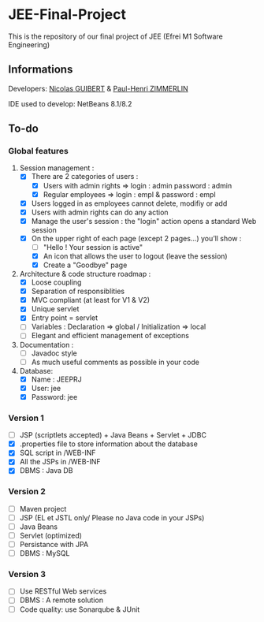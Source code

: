 # JEE-Final-Project

This is the repository of our final project of JEE (Efrei M1 Software Engineering)

## Informations

Developers: [Nicolas GUIBERT](https://github.com/GuibertNicolas) & [Paul-Henri ZIMMERLIN](https://github.com/spirou1997)

IDE used to develop: NetBeans 8.1/8.2

## To-do

### Global features

1. Session management :
    - [x] There are 2 categories of users :
      - [x] Users with admin rights => login : admin password : admin
      - [x] Regular employees => login : empl & password : empl
    - [x] Users logged in as employees cannot delete, modifiy or add
    - [x] Users with admin rights can do any action
    - [x] Manage the user's session : the "login" action opens a standard Web session
    - [x] On the upper right of each page (except 2 pages…) you’ll show :
      - [ ] "Hello <user> ! Your session is active"
      - [x] An icon that allows the user to logout (leave the session)
      - [x] Create a "Goodbye" page
      
2. Architecture & code structure roadmap :
    - [x] Loose coupling
    - [x] Separation of responsiblities
    - [x] MVC compliant (at least for V1 & V2)
    - [x] Unique servlet
    - [x] Entry point = servlet
    - [ ] Variables : Declaration => global / Initialization => local
    - [ ] Elegant and efficient management of exceptions
    
3. Documentation :
    - [ ] Javadoc style
    - [ ] As much useful comments as possible in your code
    
4. Database:
    - [x] Name : JEEPRJ
    - [x] User: jee
    - [x] Password: jee

### Version 1

- [ ] JSP (scriptlets accepted) + Java Beans + Servlet + JDBC
- [x] .properties file to store information about the database
- [x] SQL script in /WEB-INF
- [x] All the JSPs in /WEB-INF
- [x] DBMS : Java DB

### Version 2

- [ ] Maven project
- [ ] JSP (EL et JSTL only/ Please no Java code in your JSPs)
- [ ] Java Beans
- [ ] Servlet (optimized)
- [ ] Persistance with JPA
- [ ] DBMS : MySQL

### Version 3

- [ ] Use RESTful Web services
- [ ] DBMS : A remote solution
- [ ] Code quality: use Sonarqube & JUnit 
